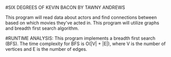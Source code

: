 #SIX DEGREES OF KEVIN BACON BY TAWNY ANDREWS

This program will read data about actors and find connections between based on which movies they've acted in. This program will utilize graphs and breadth first search algorithm.

#RUNTIME ANALYSIS:
This program implements a breadth first search (BFS). The time complexity for BFS is O(|V| + |E|), where V is the number of vertices and E is the number of edges.

